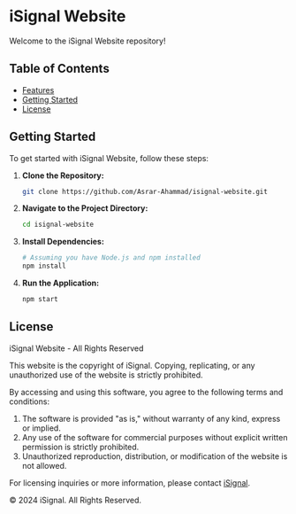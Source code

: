 # iSignal Website

Welcome to the iSignal Website repository!

## Table of Contents

- [Features](#features)
- [Getting Started](#getting-started)
- [License](#license)

## Getting Started

To get started with iSignal Website, follow these steps:

1. **Clone the Repository:**
   ```bash
   git clone https://github.com/Asrar-Ahammad/isignal-website.git

2. **Navigate to the Project Directory:**
    ```bash
    cd isignal-website
3. **Install Dependencies:**
    ```bash
    # Assuming you have Node.js and npm installed
    npm install
4. **Run the Application:**
    ```bash
    npm start

## License
iSignal Website - All Rights Reserved

This website is the copyright of iSignal. Copying, replicating, or any unauthorized use of the website is strictly prohibited.

By accessing and using this software, you agree to the following terms and conditions:

1. The software is provided "as is," without warranty of any kind, express or implied.
2. Any use of the software for commercial purposes without explicit written permission is strictly prohibited.
3. Unauthorized reproduction, distribution, or modification of the website is not allowed.

For licensing inquiries or more information, please contact <a href="https://www.isignalresearch.com">iSignal</a>.

© 2024 iSignal. All Rights Reserved.

